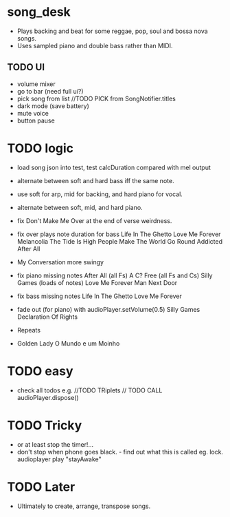 # song_desk

- Plays backing and beat for some reggae, pop, soul and bossa nova songs.
- Uses sampled piano and double bass rather than MIDI.

## TODO UI

- volume mixer
- go to bar (need full ui?)  
- pick song from list
  //TODO PICK from SongNotifier.titles
- dark mode (save battery)
- mute voice
- button pause

# TODO logic

- load song json into test, test calcDuration compared with mel output
- alternate between soft and hard bass iff the same note.
- use soft for arp, mid for backing, and hard piano for vocal.
- alternate between soft, mid, and hard piano.
  
- fix Don't Make Me Over at the end of verse weirdness.
- fix over plays note duration for bass
  Life In The Ghetto
  Love Me Forever
  Melancolia
  The Tide Is High
  People Make The World Go Round
  Addicted
  After All
- My Conversation more swingy

- fix piano missing notes
  After All (all Fs) A C?
  Free (all Fs and Cs)
  Silly Games (loads of notes)
  Love Me Forever
  Man Next Door
- fix bass missing notes
  Life In The Ghetto
  Love Me Forever
  
- fade out (for piano) with audioPlayer.setVolume(0.5)
  Silly Games
  Declaration Of Rights
  
- Repeats
-   Golden Lady
    O Mundo e um Moinho

# TODO easy
  
- check all todos e.g.
  //TODO TRiplets
  // TODO CALL audioPlayer.dispose()

# TODO Tricky

- or at least stop the timer!...
- don't stop when phone goes black. - find out what this is called eg. lock.
  audioplayer play "stayAwake"

# TODO Later

- Ultimately to create, arrange, transpose songs.
